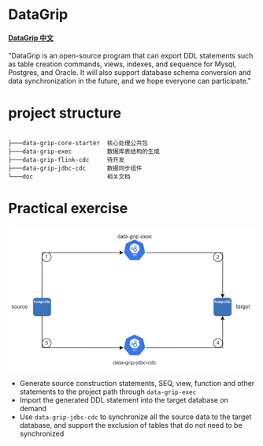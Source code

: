 # DataGrip

#### [DataGrip 中文](README_zh.md)

"DataGrip is an open-source program that can export DDL statements such as table creation commands, views, indexes, and sequence for Mysql, Postgres, and Oracle. 
It will also support database schema conversion and data synchronization in the future, and we hope everyone can participate."


# project structure

```

├───data-grip-core-starter  核心处理公共包
├───data-grip-exec          数据库表结构的生成
├───data-grip-flink-cdc     待开发
├───data-grip-jdbc-cdc      数据同步组件
└───doc                     相关文档               

```


# Practical exercise

![pgsql_init](doc/img/pgsql_init.png)

- Generate source construction statements, SEQ, view, function and other statements to the project path through `data-grip-exec`
- Import the generated DDL statement into the target database on demand
- Use `data-grip-jdbc-cdc` to synchronize all the source data to the target database, and support the exclusion of tables that do not need to be synchronized


